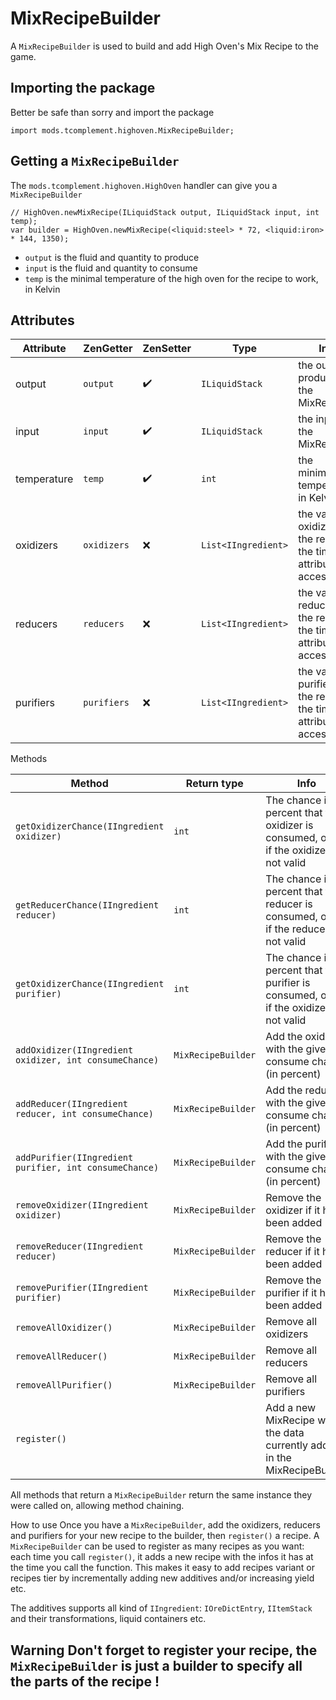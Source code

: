 # MixRecipeBuilder

A `MixRecipeBuilder` is used to build and add High Oven's Mix Recipe to the game.

## Importing the package
Better be safe than sorry and import the package
```zenscript
import mods.tcomplement.highoven.MixRecipeBuilder;
```

## Getting a `MixRecipeBuilder`

The `mods.tcomplement.highoven.HighOven` handler can give you a `MixRecipeBuilder`

```zenscript
// HighOven.newMixRecipe(ILiquidStack output, ILiquidStack input, int temp);
var builder = HighOven.newMixRecipe(<liquid:steel> * 72, <liquid:iron> * 144, 1350);
```
+ `output` is the fluid and quantity to produce
+ `input` is the fluid and quantity to consume
+ `temp` is the minimal temperature of the high oven for the recipe to work, in Kelvin

## Attributes

| Attribute   | ZenGetter   | ZenSetter            | Type                      | Info                                                                     |
| ----------- | ----------- | -------------------- | ------------------------- | ------------------------------------------------------------------------ |
| output      | `output`    | :heavy_check_mark: | `ILiquidStack`            | the output produced by the MixRecipe                                     |
| input       | `input`     | :heavy_check_mark: | `ILiquidStack`            | the input of the MixRecipe                                               |
| temperature | `temp`      | :heavy_check_mark: | `int`                     | the minimum temperature, in Kelvin                                       |
| oxidizers   | `oxidizers` | :x:                  | `List<IIngredient>` | the valid oxidizers for the recipe at the time the attribute is accessed |
| reducers    | `reducers`  | :x:                  | `List<IIngredient>` | the valid reducers for the recipe at the time the attribute is accessed  |
| purifiers   | `purifiers` | :x:                  | `List<IIngredient>` | the valid purifiers for the recipe at the time the attribute is accessed |


 Methods

 | Method                                                 | Return type        | Info                                                                                      |
 | ------------------------------------------------------ | ------------------ | ----------------------------------------------------------------------------------------- |
 | `getOxidizerChance(IIngredient oxidizer)`              | `int`              | The chance in percent that the oxidizer is consumed, or `-1` if the oxidizer is not valid |
 | `getReducerChance(IIngredient reducer)`                | `int`              | The chance in percent that the reducer is consumed, or `-1` if the reducer is not valid   |
 | `getOxidizerChance(IIngredient purifier)`              | `int`              | The chance in percent that the purifier is consumed, or `-1` if the oxidizer is not valid |
 | `addOxidizer(IIngredient oxidizer, int consumeChance)` | `MixRecipeBuilder` | Add the oxidizer with the given consume chance (in percent)                               |
 | `addReducer(IIngredient reducer, int consumeChance)`   | `MixRecipeBuilder` | Add the reducer with the given consume chance (in percent)                                |
 | `addPurifier(IIngredient purifier, int consumeChance)` | `MixRecipeBuilder` | Add the purifier with the given consume chance (in percent)                               |
 | `removeOxidizer(IIngredient oxidizer)`                 | `MixRecipeBuilder` | Remove the oxidizer if it had been added                                                  |
 | `removeReducer(IIngredient reducer)`                   | `MixRecipeBuilder` | Remove the reducer if it had been added                                                   |
 | `removePurifier(IIngredient purifier)`                 | `MixRecipeBuilder` | Remove the purifier if it had been added                                                  |
 | `removeAllOxidizer()`                                  | `MixRecipeBuilder` | Remove all oxidizers                                                                      |
 | `removeAllReducer()`                                   | `MixRecipeBuilder` | Remove all reducers                                                                       |
 | `removeAllPurifier()`                                  | `MixRecipeBuilder` | Remove all purifiers                                                                      |
 | `register()`                                           |                    | Add a new MixRecipe with the data currently added in the MixRecipeBuilder                 |

 All methods that return a `MixRecipeBuilder` return the same instance they were called on, allowing method chaining.

 How to use Once you have a `MixRecipeBuilder`, add the oxidizers, reducers and purifiers for your new recipe to the builder, then `register()` a recipe. A `MixRecipeBuilder` can be used to register as many recipes as you want: each time you call `register()`, it adds a new recipe with the infos it has at the time you call the function. This makes it easy to add recipes variant or recipes tier by incrementally adding new additives and/or increasing yield etc.

 The additives supports all kind of `IIngredient`: `IOreDictEntry`, `IItemStack` and their transformations, liquid containers etc.

 ## Warning Don't forget to **register** your recipe, the `MixRecipeBuilder` is just a builder to specify all the parts of the recipe !
 
